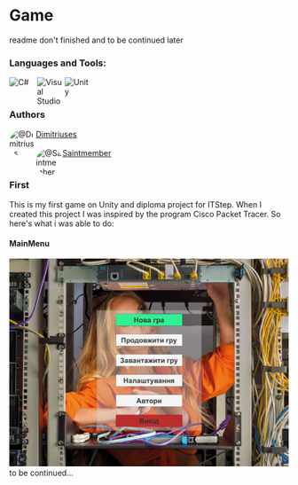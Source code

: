 # Game
readme don't finished and to be continued later

### Languages and Tools:
[<img align="left" alt="C#" width="50px" src="https://img.icons8.com/color/96/000000/c-sharp-logo.png" />][webdevplaylist]
[<img align="left" alt="Visual Studio" width="50px" src="https://img.icons8.com/color/96/000000/visual-studio.png" />][webdevplaylist]
[<img align="left" alt="Unity" width="50px" src="https://icon-library.com/images/unity-icon/unity-icon-1.jpg" />][webdevplaylist]
<br />
<br />
### Authors
[<img class="float-left rounded-1 avatar-user" style="border-radius: 50%;" align="left" src="https://avatars3.githubusercontent.com/u/35993835?s=96&amp;v=4" alt="@Dimitriuses" width="48" height="48" />][webdevplaylist]
<a href="https://github.com/Dimitriuses"/>Dimitriuses</a>
<br />
<br />
[<img class="float-left rounded-1 avatar-user" style="border-radius: 50%;" align="left" src="https://avatars3.githubusercontent.com/u/35995268?s=96&amp;v=4" alt="@Saintmember" width="48" height="48" />][webdevplaylist]
<a href="https://github.com/Saintmember"/>Saintmember</a>
<br />
<br />
### First
This is my first game on Unity and diploma project for ITStep.
When I created this project I was inspired by the program Cisco Packet Tracer.
So here's what i was able to do:
#### MainMenu
<img alt="MainMenu" width="1000px" src="https://raw.githubusercontent.com/Dimitriuses/Duplom/master/Screenshots/image007.png" />
to be continued...

[webdevplaylist]: https://www.youtube.com
